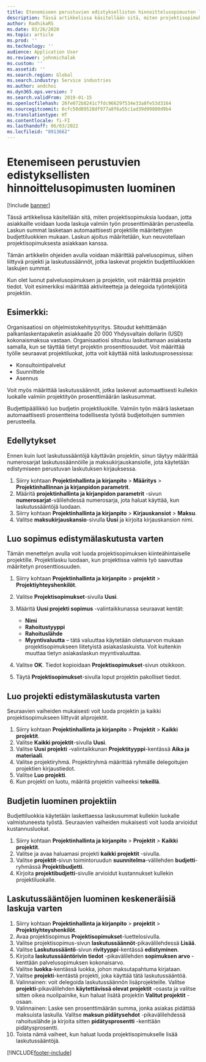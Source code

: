 ```yaml
---
title: Etenemiseen perustuvien edistyksellisten hinnoittelusopimusten luominen
description: Tässä artikkelissa käsitellään sitä, miten projektisopimuksia luodaan, jotta asiakkaille voidaan luoda laskuja valmiin työn prosenttimäärän perusteella.
author: RadhikaRS
ms.date: 03/26/2020
ms.topic: article
ms.prod: ''
ms.technology: ''
audience: Application User
ms.reviewer: johnmichalak
ms.custom: ''
ms.assetid: ''
ms.search.region: Global
ms.search.industry: Service industries
ms.author: andchoi
ms.dyn365.ops.version: 7
ms.search.validFrom: 2019-01-15
ms.openlocfilehash: 26fe072b8241c7fdc96629f534e33a8fe53d3164
ms.sourcegitcommit: 6cfc50d89528df977a8f6a55c1ad39d99800d9b4
ms.translationtype: HT
ms.contentlocale: fi-FI
ms.lasthandoff: 06/03/2022
ms.locfileid: "8913662"
---
```

# <a name="create-advanced-contracts-for-billing-based-on-progress"></a>Etenemiseen perustuvien edistyksellisten hinnoittelusopimusten luominen
[!include [banner](../includes/banner.md)]

Tässä artikkelissa käsitellään sitä, miten projektisopimuksia luodaan, jotta asiakkaille voidaan luoda laskuja valmiin työn prosenttimäärän perusteella. Laskun summat lasketaan automaattisesti projektille määritettyjen budjettiluokkien mukaan. Laskun ajoitus määritetään, kun neuvotellaan projektisopimuksesta asiakkaan kanssa.

Tämän artikkelin ohjeiden avulla voidaan määrittää palvelusopimus, siihen liittyvä projekti ja laskutussäännöt, jotka laskevat projektin budjettiluokkien laskujen summat.

Kun olet luonut palvelusopimuksen ja projektin, voit määrittää projektin tiedot. Voit esimerkiksi määrittää aktiviteetteja ja delegoida työntekijöitä projektiin.

## <a name="example"></a>Esimerkki:

Organisaatiosi on ohjelmistokehitysyritys. Sitoudut kehittämään palkanlaskentapaketin asiakkaalle 20 000 Yhdysvaltain dollarin (USD) kokonaismaksua vastaan. Organisaatiosi sitoutuu laskuttamaan asiakasta samalla, kun se täyttää tietyt projektin prosenttiosuudet. Voit määrittää työlle seuraavat projektiluokat, jotta voit käyttää niitä laskutusprosessissa:

- Konsultointipalvelut
- Suunnittele
- Asennus

Voit myös määrittää laskutussäännöt, jotka laskevat automaattisesti kullekin luokalle valmiin projektityön prosenttimäärän laskusummat.

Budjettipäällikkö luo budjetin projektiluokille. Valmiin työn määrä lasketaan automaattisesti prosentteina todellisesta työstä budjetoitujen summien perusteella.

## <a name="prerequisites"></a>Edellytykset

Ennen kuin luot laskutussääntöjä käyttävän projektin, sinun täytyy määrittää numerosarjat laskutussäännöille ja maksukirjauskansiolle, jota käytetään edistymiseen perustuvan laskutuksen kirjauksessa.

1. Siirry kohtaan **Projektinhallinta ja kirjanpito** \> **Määritys** \> **Projektinhallinnan ja kirjanpidon parametrit**.
2. Määritä **projektinhallinta ja kirjanpidon parametrit** -sivun **numerosarjat**-välilehdessä numerosarja, jota haluat käyttää, kun laskutussääntöjä luodaan.
3. Siirry kohtaan **Projektinhallinta ja kirjanpito** \> **Kirjauskansiot** \> **Maksu**.
4. Valitse **maksukirjauskansio**-sivulla **Uusi** ja kirjoita kirjauskansion nimi.

## <a name="create-a-contract-for-progress-billings"></a>Luo sopimus edistymälaskutusta varten

Tämän menettelyn avulla voit luoda projektisopimuksen kiinteähintaiselle projektille. Projektilasku luodaan, kun projektissa valmis työ saavuttaa määritetyn prosenttiosuuden.

1. Siirry kohtaan **Projektinhallinta ja kirjanpito** \> **projektit** \> **Projektiyhteyshenkilöt**.
2. Valitse **Projektisopimukset**-sivulla **Uusi**.
3. Määritä **Uusi projekti sopimus** -valintaikkunassa seuraavat kentät:

    - **Nimi**
    - **Rahoitustyyppi**
    - **Rahoituslähde**
    - **Myyntivaluutta** – tätä valuuttaa käytetään oletusarvon mukaan projektisopimukseen liitetyistä asiakaslaskuista. Voit kuitenkin muuttaa tietyn asiakaslaskun myyntivaluuttaa.

4. Valitse **OK**. Tiedot kopioidaan **Projektisopimukset**-sivun otsikkoon.
5. Täytä **Projektisopimukset**-sivulla loput projektin pakolliset tiedot.

## <a name="create-a-project-for-progress-billings"></a>Luo projekti edistymälaskutusta varten

Seuraavien vaiheiden mukaisesti voit luoda projektin ja kaikki projektisopimukseen liittyvät aliprojektit.

1. Siirry kohtaan **Projektinhallinta ja kirjanpito** \> **Projektit** \> **Kaikki projektit**.
2. Valitse **Kaikki projektit**-sivulla **Uusi**.
3. Valitse **Uusi projekti** -valintaikkunan **Projektityyppi**-kentässä **Aika ja materiaali**.
4. Valitse projektiryhmä. Projektiryhmä määrittää ryhmälle delegoitujen projektien kirjaustiedot.
5. Valitse **Luo projekti**.
6. Kun projekti on luotu, määritä projektin vaiheeksi **tekeillä**.

## <a name="create-a-budget-for-a-project"></a>Budjetin luominen projektiin

Budjettiluokkia käytetään laskettaessa laskusummat kullekin luokalle valmistuneesta työstä. Seuraavien vaiheiden mukaisesti voit luoda arvioidut kustannusluokat.

1. Siirry kohtaan **Projektinhallinta ja kirjanpito** \> **Projektit** \> **Kaikki projektit**.
2. Valitse ja avaa haluamasi projekti **kaikki projektit** -sivulla.
3. Valitse **projektit**-sivun toimintoruudun **suunnitelma**-välilehden **budjetti**-ryhmässä **Projektibudjetti**.
4. Kirjoita **projektibudjetti**-sivulle arvioidut kustannukset kullekin projektiluokalle.

## <a name="create-billing-rules-for-progress-billings"></a>Laskutussääntöjen luominen keskeneräisiä laskuja varten

1. Siirry kohtaan **Projektinhallinta ja kirjanpito** \> **projektit** \> **Projektiyhteyshenkilöt**.
2. Avaa projektisopimus **Projektisopimukset**-luettelosivulla.
3. Valitse projektisopimus-sivun **laskutussäännöt**-pikavälilehdessä **Lisää**.
4. Valitse **Laskutussääntö**-sivun **rivityyppi**-kentässä **edistyminen**.
5. Kirjoita **laskutussääntörivin tiedot** -pikavälilehden **sopimuksen arvo** -kenttään palvelusopimuksen kokonaisarvo.
6. Valitse **luokka**-kentässä luokka, johon maksutapahtuma kirjataan.
7. Valitse **projekti**-kentästä projekti, joka käyttää tätä laskutussääntöä.
8. Valinnainen: voit delegoida laskutussäännön lisäprojekteille. Valitse **projekti**-pikavälilehden **käytettävissä olevat projektit** -osasta ja valitse sitten oikea nuolipainike, kun haluat lisätä projektin **Valitut projektit** -osaan.
9. Valinnainen: Laske sen prosenttimäärän summa, jonka asiakas pidättää maksuista laskulla. Valitse **maksun pidätysehdot** -pikavälilehdessä rahoituslähde ja kirjoita sitten **pidätysprosentti** -kenttään pidätysprosentti.
10. Toista nämä vaiheet, kun haluat luoda projektisopimukselle lisää laskutussääntöjä.


[!INCLUDE[footer-include](../includes/footer-banner.md)]
